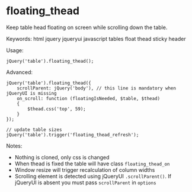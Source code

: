 # floating_thead
Keep table head floating on screen while scrolling down the table.

Keywords: html jquery jqueryui javascript tables float thead sticky header

Usage:

    jQuery('table').floating_thead();

Advanced:

    jQuery('table').floating_thead({
        scrollParent: jQuery('body'), // this line is mandatory when jQueryUI is missing
        on_scroll: function (floatingIsNeeded, $table, $thead)
        {
            $thead.css('top', 59);
        }
    });
    
    // update table sizes
    jQuery('table').trigger('floating_thead_refresh');

Notes:
 * Nothing is cloned, only css is changed
 * When thead is fixed the table will have class `floating_thead_on`
 * Window resize will trigger recalculation of column widths
 * Scrolling element is detected using jQueryUI `.scrollParent()`. If jQueryUI is absent you must pass `scrollParent` in `options`
